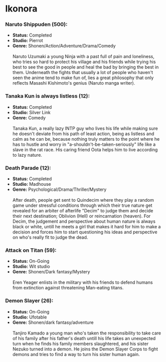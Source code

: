 # Ikonora

### Naruto Shippuden (500):  
* **Status:** Completed <br/> 
* **Studio:** Pierrot <br/>
* **Genre:** Shonen/Action/Adventure/Drama/Comedy <br/><br/> 
Naruto Uzumaki a young Ninja with a past full of pain and loneliness, who tries so hard to protect his village and his friends while 
trying his best to see the good in people and heal the bad by bringing the best in them. Underneath the fights that usually 
a lot of people who haven't seen the anime tend to make fun of, lies a great philosophy that only reflects
Masashi Kishimoto's genius (Naruto manga writer).


### Tanaka Kun is always listless (12):  
* **Status:** Completed <br/> 
* **Studio:** Silver Link <br/>
* **Genre:** Comedy <br/><br/> 
Tanaka Kun, a really lazy INTP guy who lives his life while making sure he doesn't deviate from his path of least action, being as 
listless and calm as he can be, because nothing truly matters to the point where he has to hustle and worry in
"a-shouldn't-be-taken-seriously" life like a slave in the rat race. His caring friend Oota helps him to live according to lazy nature.


### Death Parade (12):  
* **Status:** Completed <br/> 
* **Studio:** Madhouse <br/>
* **Genre:** Psychological/Drama/Thriller/Mystery <br/><br/>
After death, people get sent to Quindecim where they play a random game under stressful conditions through which their true nature 
get revealed for an arbiter of afterlife "Decim" to judge them and decide their next destination; Oblivion (Hell)
or reincarnation (heaven). For Decim, the judgement and perspective about human nature is always black or white, untill he meets a girl
that makes it hard for him to make a decision and forces him to start questioning his ideas and perspective on who's really fit to judge 
the dead.


### Attack on Titan (59):  
* **Status:** On-Going <br/> 
* **Studio:** Wit studio <br/>
* **Genre:** Shonen/Dark fantasy/Mystery <br/><br/> 
Eren Yeager enlists in the military with his friends to defend humans from extinction against threatening Man-eating titans. 


### Demon Slayer (26):  
* **Status:** On-Going <br/> 
* **Studio:** Ufotable <br/>
* **Genre:** Shonen/dark fantasy/adventure <br/><br/>
Tanjiro Kamado a young man who's taken the responsibility to take care of his family after his father's death untill his life takes 
an unexpected turn when he finds his family members slaughtered, and his sister Nezuko turned into a demon. 
He joins the Demon Slayer Corps to fight demons and tries to find a way to turn his sister human again.
